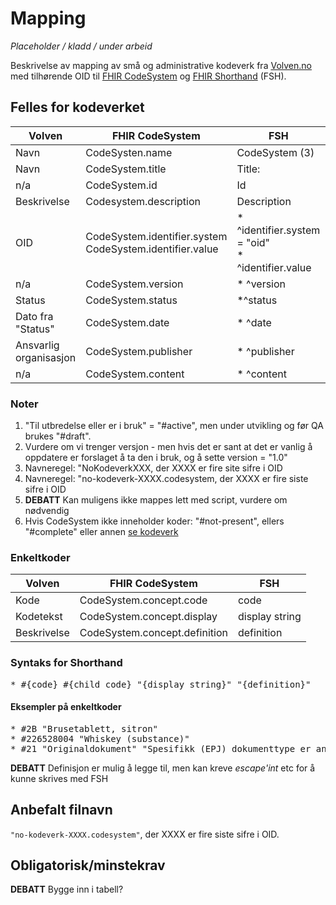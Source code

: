 # Mapping

*Placeholder / kladd / under arbeid*

Beskrivelse av mapping av små og administrative kodeverk fra [Volven.no](https://volven.no) med tilhørende OID til [FHIR CodeSystem](https://www.hl7.org/fhir/codesystem.html) og [FHIR Shorthand](http://hl7.org/fhir/uv/shorthand/) (FSH). 

## Felles for kodeverket

| Volven        | FHIR CodeSystem | FSH | Note |
| ------------- | ------------- | ---------|---|
| Navn | CodeSysten.name | CodeSystem (3) | 3 |
| Navn | CodeSystem.title | Title: | |
| n/a | CodeSystem.id | Id | 4 |
| Beskrivelse | Codesystem.description | Description | |
| OID | CodeSystem.identifier.system<br/>CodeSystem.identifier.value | * ^identifier.system = "oid"<br/>* ^identifier.value | |
| n/a | CodeSystem.version | * ^version | 2 |
| Status | CodeSystem.status | *^status | 1 |
| Dato fra "Status" | CodeSystem.date | * ^date | 5 |
| Ansvarlig organisasjon | CodeSystem.publisher | * ^publisher | |
| n/a | CodeSystem.content | * ^content | 6 |

### Noter

1. "Til utbredelse eller er i bruk" = "#active", men under utvikling og før QA brukes "#draft".  
2. Vurdere om vi trenger versjon - men hvis det er sant at det er vanlig å oppdatere er forslaget å ta den i bruk, og å sette version = "1.0"
3. Navneregel: "NoKodeverkXXX, der XXXX er fire site sifre i OID
4. Navneregel: "no-kodeverk-XXXX.codesystem, der XXXX er fire siste sifre i OID
5. **DEBATT** Kan muligens ikke mappes lett med script, vurdere om nødvendig
6. Hvis CodeSystem ikke inneholder koder: "#not-present", ellers "#complete" eller annen [se kodeverk](https://www.hl7.org/fhir/valueset-codesystem-content-mode.html)


### Enkeltkoder

| Volven        | FHIR CodeSystem | FSH |
| ------------- | ------------- | ---------|
| Kode | CodeSystem.concept.code | code |
| Kodetekst | CodeSystem.concept.display | display string |
| Beskrivelse | CodeSystem.concept.definition | definition |

### Syntaks for Shorthand

<pre>* #{code} #{child code} "{display string}" "{definition}"</pre>

#### Eksempler på enkeltkoder

<pre>
* #2B "Brusetablett, sitron"
* #226528004 "Whiskey (substance)"
* #21 "Originaldokument" "Spesifikk (EPJ) dokumenttype er angitt. Alle dokumenter av denne type skal automatisk inkluderes som "Originaldokument""
</pre>

**DEBATT** Definisjon er mulig å legge til, men kan kreve *escape'int* etc for å kunne skrives med FSH

## Anbefalt filnavn

```"no-kodeverk-XXXX.codesystem"```, der XXXX er fire siste sifre i OID.

## Obligatorisk/minstekrav

**DEBATT** Bygge inn i tabell?
